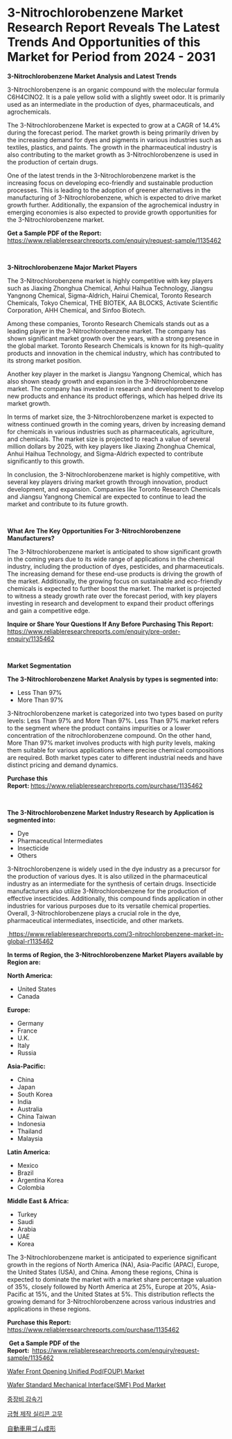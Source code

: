 <p><h1>3-Nitrochlorobenzene Market Research Report Reveals The Latest Trends And Opportunities of this Market for Period from 2024 - 2031</h1></p><p><strong>3-Nitrochlorobenzene Market Analysis and Latest Trends</strong></p>
<p><p>3-Nitrochlorobenzene is an organic compound with the molecular formula C6H4ClNO2. It is a pale yellow solid with a slightly sweet odor. It is primarily used as an intermediate in the production of dyes, pharmaceuticals, and agrochemicals.</p><p>The 3-Nitrochlorobenzene Market is expected to grow at a CAGR of 14.4% during the forecast period. The market growth is being primarily driven by the increasing demand for dyes and pigments in various industries such as textiles, plastics, and paints. The growth in the pharmaceutical industry is also contributing to the market growth as 3-Nitrochlorobenzene is used in the production of certain drugs.</p><p>One of the latest trends in the 3-Nitrochlorobenzene market is the increasing focus on developing eco-friendly and sustainable production processes. This is leading to the adoption of greener alternatives in the manufacturing of 3-Nitrochlorobenzene, which is expected to drive market growth further. Additionally, the expansion of the agrochemical industry in emerging economies is also expected to provide growth opportunities for the 3-Nitrochlorobenzene market.</p></p>
<p><strong>Get a Sample PDF of the Report:&nbsp;</strong> <a href="https://www.reliableresearchreports.com/enquiry/request-sample/1135462">https://www.reliableresearchreports.com/enquiry/request-sample/1135462</a></p>
<p>&nbsp;</p>
<p><strong>3-Nitrochlorobenzene Major Market Players</strong></p>
<p><p>The 3-Nitrochlorobenzene market is highly competitive with key players such as Jiaxing Zhonghua Chemical, Anhui Haihua Technology, Jiangsu Yangnong Chemical, Sigma-Aldrich, Hairui Chemical, Toronto Research Chemicals, Tokyo Chemical, THE BIOTEK, AA BLOCKS, Activate Scientific Corporation, AHH Chemical, and Sinfoo Biotech.</p><p>Among these companies, Toronto Research Chemicals stands out as a leading player in the 3-Nitrochlorobenzene market. The company has shown significant market growth over the years, with a strong presence in the global market. Toronto Research Chemicals is known for its high-quality products and innovation in the chemical industry, which has contributed to its strong market position.</p><p>Another key player in the market is Jiangsu Yangnong Chemical, which has also shown steady growth and expansion in the 3-Nitrochlorobenzene market. The company has invested in research and development to develop new products and enhance its product offerings, which has helped drive its market growth.</p><p>In terms of market size, the 3-Nitrochlorobenzene market is expected to witness continued growth in the coming years, driven by increasing demand for chemicals in various industries such as pharmaceuticals, agriculture, and chemicals. The market size is projected to reach a value of several million dollars by 2025, with key players like Jiaxing Zhonghua Chemical, Anhui Haihua Technology, and Sigma-Aldrich expected to contribute significantly to this growth.</p><p>In conclusion, the 3-Nitrochlorobenzene market is highly competitive, with several key players driving market growth through innovation, product development, and expansion. Companies like Toronto Research Chemicals and Jiangsu Yangnong Chemical are expected to continue to lead the market and contribute to its future growth.</p></p>
<p>&nbsp;</p>
<p><strong>What Are The Key Opportunities For 3-Nitrochlorobenzene Manufacturers?</strong></p>
<p><p>The 3-Nitrochlorobenzene market is anticipated to show significant growth in the coming years due to its wide range of applications in the chemical industry, including the production of dyes, pesticides, and pharmaceuticals. The increasing demand for these end-use products is driving the growth of the market. Additionally, the growing focus on sustainable and eco-friendly chemicals is expected to further boost the market. The market is projected to witness a steady growth rate over the forecast period, with key players investing in research and development to expand their product offerings and gain a competitive edge.</p></p>
<p><strong>Inquire or Share Your Questions If Any Before Purchasing This Report:</strong> <a href="https://www.reliableresearchreports.com/enquiry/pre-order-enquiry/1135462">https://www.reliableresearchreports.com/enquiry/pre-order-enquiry/1135462</a></p>
<p>&nbsp;</p>
<p><strong>Market Segmentation</strong></p>
<p><strong>The 3-Nitrochlorobenzene Market Analysis by types is segmented into:</strong></p>
<p><ul><li>Less Than 97%</li><li>More Than 97%</li></ul></p>
<p><p>3-Nitrochlorobenzene market is categorized into two types based on purity levels: Less Than 97% and More Than 97%. Less Than 97% market refers to the segment where the product contains impurities or a lower concentration of the nitrochlorobenzene compound. On the other hand, More Than 97% market involves products with high purity levels, making them suitable for various applications where precise chemical compositions are required. Both market types cater to different industrial needs and have distinct pricing and demand dynamics.</p></p>
<p><strong>Purchase this Report:&nbsp;</strong><a href="https://www.reliableresearchreports.com/purchase/1135462">https://www.reliableresearchreports.com/purchase/1135462</a></p>
<p>&nbsp;</p>
<p><strong>The 3-Nitrochlorobenzene Market Industry Research by Application is segmented into:</strong></p>
<p><ul><li>Dye</li><li>Pharmaceutical Intermediates</li><li>Insecticide</li><li>Others</li></ul></p>
<p><p>3-Nitrochlorobenzene is widely used in the dye industry as a precursor for the production of various dyes. It is also utilized in the pharmaceutical industry as an intermediate for the synthesis of certain drugs. Insecticide manufacturers also utilize 3-Nitrochlorobenzene for the production of effective insecticides. Additionally, this compound finds application in other industries for various purposes due to its versatile chemical properties. Overall, 3-Nitrochlorobenzene plays a crucial role in the dye, pharmaceutical intermediates, insecticide, and other markets.</p></p>
<p><a href="https://www.reliableresearchreports.com/3-nitrochlorobenzene-market-in-global-r1135462">&nbsp;https://www.reliableresearchreports.com/3-nitrochlorobenzene-market-in-global-r1135462</a></p>
<p><strong>In terms of Region, the 3-Nitrochlorobenzene Market Players available by Region are:</strong></p>
<p>
    <p> <strong> North America: </strong>
        <ul>
            <li>United States</li>
            <li>Canada</li>
        </ul>
        </p> 
    <p> <strong> Europe: </strong>
        <ul>
            <li>Germany</li>
            <li>France</li>
            <li>U.K.</li>
            <li>Italy</li>
            <li>Russia</li>
        </ul>
        </p> 
    <p> <strong> Asia-Pacific: </strong>
        <ul>
            <li>China</li>
            <li>Japan</li>
            <li>South Korea</li>
            <li>India</li>
            <li>Australia</li>
            <li>China Taiwan</li>
            <li>Indonesia</li>
            <li>Thailand</li>
            <li>Malaysia</li>
        </ul>
        </p> 
    <p> <strong> Latin America: </strong>
        <ul>
            <li>Mexico</li>
            <li>Brazil</li>
            <li>Argentina Korea</li>
            <li>Colombia</li>
        </ul>
        </p> 
    <p> <strong> Middle East & Africa: </strong>
        <ul>
            <li>Turkey</li>
            <li>Saudi</li>
            <li>Arabia</li>
            <li>UAE</li>
            <li>Korea</li>
        </ul>
    </p>
    </p>
<p><p>The 3-Nitrochlorobenzene market is anticipated to experience significant growth in the regions of North America (NA), Asia-Pacific (APAC), Europe, the United States (USA), and China. Among these regions, China is expected to dominate the market with a market share percentage valuation of 35%, closely followed by North America at 25%, Europe at 20%, Asia-Pacific at 15%, and the United States at 5%. This distribution reflects the growing demand for 3-Nitrochlorobenzene across various industries and applications in these regions.</p></p>
<p><strong>Purchase this Report: </strong><a href="https://www.reliableresearchreports.com/purchase/1135462">https://www.reliableresearchreports.com/purchase/1135462</a></p>
<p>&nbsp;<strong>Get a Sample PDF of the Report:&nbsp;&nbsp;</strong><a href="https://www.reliableresearchreports.com/enquiry/request-sample/1135462">https://www.reliableresearchreports.com/enquiry/request-sample/1135462</a></p>
<p><strong></strong></p>
<p><p><a href="https://github.com/cameroneffertz/Market-Research-Report-List-1/blob/main/wafer-front-opening-unified-podfoup-market.md">Wafer Front Opening Unified Pod(FOUP) Market</a></p><p><a href="https://github.com/mbisetmhermsr/Market-Research-Report-List-2/blob/main/wafer-standard-mechanical-interfacesmf-pod-market.md">Wafer Standard Mechanical Interface(SMF) Pod Market</a></p><p><a href="https://github.com/OwenHamiytll568745/Market-Research-Report-List-2/blob/main/5293347100349.md">중장비 감속기</a></p><p><a href="https://medium.com/@luffiazaza/%EA%B8%88%ED%98%95-%EC%A0%9C%EC%9E%91-%EC%8B%A4%EB%A6%AC%EC%BD%98-%EA%B3%A0%EB%AC%B4-%EC%8B%9C%EC%9E%A5-%EA%B7%9C%EB%AA%A8%EB%8A%94-%EA%B8%80%EB%A1%9C%EB%B2%8C-%EC%82%B0%EC%97%85%EC%97%90%EC%84%9C-%EC%B5%9C%EA%B3%A0%EC%9D%98-%EB%A7%88%EC%BC%80%ED%8C%85-%EC%B1%84%EB%84%90%EC%9D%84-%EB%B3%B4%EC%97%AC%EC%A4%8D%EB%8B%88%EB%8B%A4-841a25470d2c">금형 제작 실리콘 고무</a></p><p><a href="https://github.com/qwpelcjko9242629/Market-Research-Report-List-2/blob/main/7681439106451.md">自動車用ゴム成形</a></p></p>